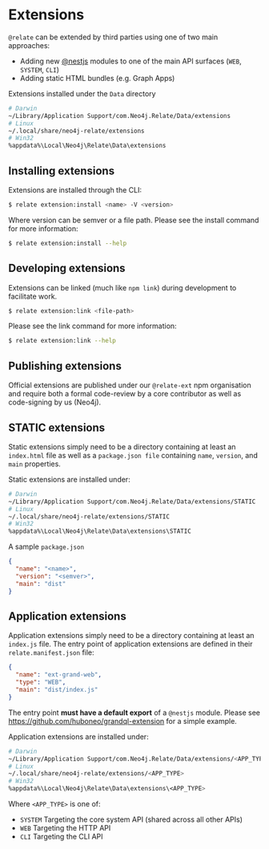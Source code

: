 # Extensions
`@relate` can be extended by third parties using one of two main approaches:
- Adding new [@nestjs](https://docs.nestjs.com/) modules to one of the main API surfaces (`WEB`, `SYSTEM`, `CLI`)
- Adding static HTML bundles (e.g. Graph Apps)

Extensions installed under the `Data` directory
```sh
# Darwin
~/Library/Application Support/com.Neo4j.Relate/Data/extensions
# Linux
~/.local/share/neo4j-relate/extensions
# Win32
%appdata%\Local\Neo4j\Relate\Data\extensions
```

## Installing extensions
Extensions are installed through the CLI:
```sh
$ relate extension:install <name> -V <version>
```
Where version can be semver or a file path. Please see the install command for more information:
```sh
$ relate extension:install --help
```

## Developing extensions
Extensions can be linked (much like `npm link`) during development to facilitate work.
```sh
$ relate extension:link <file-path>
```
Please see the link command for more information:
```sh
$ relate extension:link --help
```

## Publishing extensions
Official extensions are published under our `@relate-ext` npm organisation and require both a formal code-review by a core contributor as well as code-signing by us (Neo4j).

## STATIC extensions
Static extensions simply need to be a directory containing at least an `index.html` file as well as a `package.json file` containing `name`, `version`, and `main` properties.

Static extensions are installed under:
```sh
# Darwin
~/Library/Application Support/com.Neo4j.Relate/Data/extensions/STATIC
# Linux
~/.local/share/neo4j-relate/extensions/STATIC
# Win32
%appdata%\Local\Neo4j\Relate\Data\extensions\STATIC
```
A sample `package.json`
```JSON
{
  "name": "<name>",
  "version": "<semver>",
  "main": "dist"
}
```

## Application extensions
Application extensions simply need to be a directory containing at least an `index.js` file.
The entry point of application extensions are defined in their `relate.manifest.json` file:
```JSON
{
  "name": "ext-grand-web",
  "type": "WEB",
  "main": "dist/index.js"
}
```
The entry point **must have a default export** of a `@nestjs` module. Please see https://github.com/huboneo/grandql-extension for a simple example.

Application extensions are installed under:
```sh
# Darwin
~/Library/Application Support/com.Neo4j.Relate/Data/extensions/<APP_TYPE>
# Linux
~/.local/share/neo4j-relate/extensions/<APP_TYPE>
# Win32
%appdata%\Local\Neo4j\Relate\Data\extensions\<APP_TYPE>
```
Where `<APP_TYPE>` is one of:
- `SYSTEM` Targeting the core system API (shared across all other APIs)
- `WEB` Targeting the HTTP API
- `CLI` Targeting the CLI API
